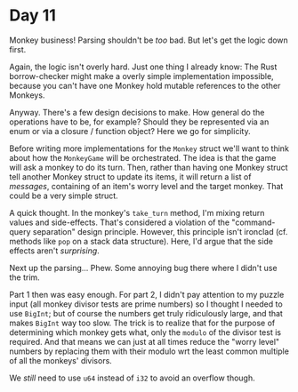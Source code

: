 # Day 11
Monkey business! Parsing shouldn't be _too_ bad. But let's get the logic down first.

Again, the logic isn't overly hard. Just one thing I already know: The Rust 
borrow-checker might make a overly simple implementation impossible, because 
you can't have one Monkey hold mutable references to the other Monkeys.

Anyway. There's a few design decisions to make. How general do the operations have to 
be, for example? Should they be represented via an enum or via a closure / 
function object? Here we go for simplicity.

Before writing more implementations for the `Monkey` struct we'll want to think about how the 
`MonkeyGame` will be orchestrated. The idea is that the game will ask a monkey to do its turn. 
Then, rather than having one Monkey struct tell another Monkey struct to update its items, 
it will return a list of _messages_, containing of an item's worry level and the target monkey. 
That could be a very simple struct.

A quick thought. In the monkey's `take_turn` method, I'm mixing return values and side-effects. 
That's considered a violation of the "command-query separation" design principle. However, 
this principle isn't ironclad (cf. methods like `pop` on a stack data structure). Here, I'd argue 
that the side effects aren't _surprising_.

Next up the parsing... Phew. Some annoying bug there where I didn't use the trim.

Part 1 then was easy enough. For part 2, I didn't pay attention to my puzzle input (all monkey 
divisor tests are prime numbers) so I thought I needed to use `BigInt`; but of course the numbers 
get truly ridiculously large, and that makes `BigInt` way too slow. The trick is to realize that 
for the purpose of determining which monkey gets what, only the `modulo` of the divisor test 
is required. And that means we can just at all times reduce the "worry level" numbers by replacing them 
with their modulo wrt the least common multiple of all the monkeys' divisors.

We _still_ need to use `u64` instead of `i32` to avoid an overflow though.